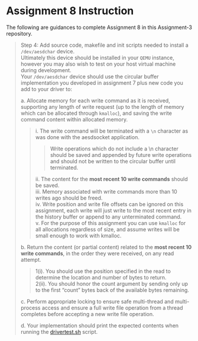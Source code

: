 # Assignment 8 Instruction

The following are guidances to complete Assignment 8 in this Assignment-3 repository.

> Step 4: Add source code, makefile and init scripts needed to install a `/dev/aesdchar` device.  
Ultimately this device should be installed in your `QEMU` instance, however you may also wish to test on your host virtual machine during development.  
Your `/dev/aesdchar` device should use the circular buffer implementation you developed in assignment 7 plus new code you add to your driver to:  
>
> a. Allocate memory for each write command as it is received, supporting any length of write request
(up to the length of memory which can be allocated through `kmalloc`), and saving the write command content within allocated memory.  
>> i. The write command will be terminated with a `\n` character as was done with the aesdsocket application.  
>>> Write operations which do not include a \n character should be saved and appended by future write operations and should not be written to the circular buffer until terminated.  
>>
>> ii. The content for the **most recent 10 write commands** should be saved.  
>> iii. Memory associated with write commands more than 10 writes ago should be freed.  
>> iv. Write position and write file offsets can be ignored on this assignment, each write will just write to the most recent entry in the history buffer or append to any unterminated command.  
>> v. For the purpose of this assignment you can use `kmalloc` for all allocations regardless of size, and assume writes will be small enough to work with kmalloc.
>
> b. Return the content (or partial content) related to the **most recent 10 write commands**, in the order they were received, on any read attempt.  
>> 1(i). You should use the position specified in the read to determine the location and number of bytes to return.  
>> 2(ii). You should honor the count argument by sending only up to the first “count” bytes back of the available bytes remaining.
>
> c. Perform appropriate locking to ensure safe multi-thread and multi-process access and ensure a full write file operation from a thread completes before accepting a new write file operation.  
>
> d. Your implementation should print the expected contents when running the [drivertest.sh](https://github.com/cu-ecen-aeld/assignment-autotest/blob/master/test/assignment8/drivertest.sh) script.
